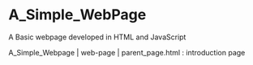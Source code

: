 # A_Simple_WebPage
A Basic webpage developed in HTML and JavaScript

A_Simple_Webpage
| web-page
  | parent_page.html : introduction page
